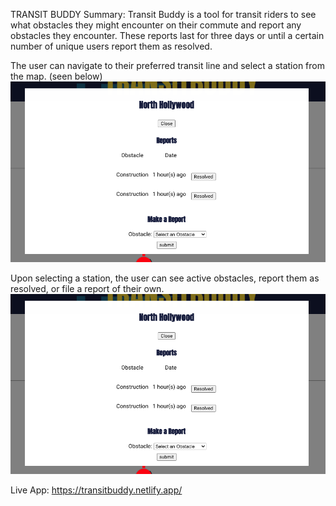 TRANSIT BUDDY
Summary: Transit Buddy is a tool for transit riders to see what obstacles they might encounter on their commute and report any obstacles they encounter.
These reports last for three days or until a certain number of unique users report them as resolved.


The user can navigate to their preferred transit line and select a station from the map. (seen below)
![TRANSIT BUDDY MAP](https://github.com/jesterfs/transit-buddy-app/blob/main/src/images/Screen%20Shot%202020-12-25%20at%204.52.54%20PM.png?raw=true)


Upon selecting a station, the user can see active obstacles, report them as resolved, or file a report of their own. 
![TRANSIT BUDDY MAP](https://raw.githubusercontent.com/jesterfs/transit-buddy-app/main/src/images/Screen%20Shot%202020-12-25%20at%204.52.54%20PM.png)


Live App: https://transitbuddy.netlify.app/
